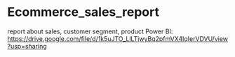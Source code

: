 # Ecommerce_sales_report
report about sales, customer segment, product
Power BI: https://drive.google.com/file/d/1k5uJTO_LlLTjwyBq2pfmVX4IqIerVDVU/view?usp=sharing
